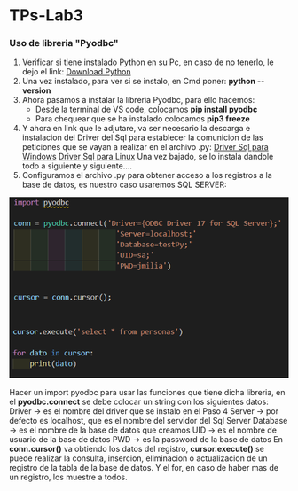 # TPs-Lab3
### Uso de libreria "Pyodbc"
1. Verificar si tiene instalado Python en su Pc, en caso de no tenerlo,
   le dejo el link: [Download Python](www.python.org/downloads)
2. Una vez instalado, para ver si se instalo, en Cmd poner: **python 
--version** 
3. Ahora pasamos a instalar la libreria Pyodbc, para ello hacemos:
	* Desde la terminal de VS code, colocamos **pip install pyodbc**
	* Para chequear que se ha instalado colocamos **pip3 freeze**
4. Y ahora en link que le adjutare, va ser necesario la descarga e 
instalacion del Driver del Sql para establecer la comunicion de las 
peticiones que se vayan a realizar en el archivo .py: 
[Driver Sql para Windows](docs.microsoft.com/en-us/sql/connect/odbc/windows/system-requirements-installation-and-driver-files?view=sql-server-ver15#installing-microsoft-odbc-driver-for-sql-server) 
[Driver Sql para Linux](docs.microsoft.com/en-us/sql/connect/odbc/linux-mac/installing-the-microsoft-odbc-driver-for-sql-server?view=sql-server-ver15) 
   Una vez bajado, se lo instala dandole todo a siguiente y siguiente....
5. Configuramos el archivo .py para obtener acceso a los registros a la 
base de datos, es nuestro caso usaremos SQL SERVER:

![](img/config.png "Configuracion del archivo .py")

Hacer un import pyodbc para usar las funciones que tiene dicha libreria, 
en el **pyodbc.connect** se debe colocar un string con los siguientes datos: 
Driver -> es el nombre del driver que se instalo en el Paso 4 
Server -> por defecto es localhost, que es el nombre del servidor 
	  del Sql Server
Database -> es el nombre de la base de datos que creamos
UID -> es el nombre de usuario de la base de datos
PWD -> es la password de la base de datos
En **conn.cursor()** va obtiendo los datos del registro, **cursor.execute()**
se puede realizar la consulta, insercion, eliminacion o actualizacion de
un registro de la tabla de la base de datos.
Y el for, en caso de haber mas de un registro, los muestre a todos.
